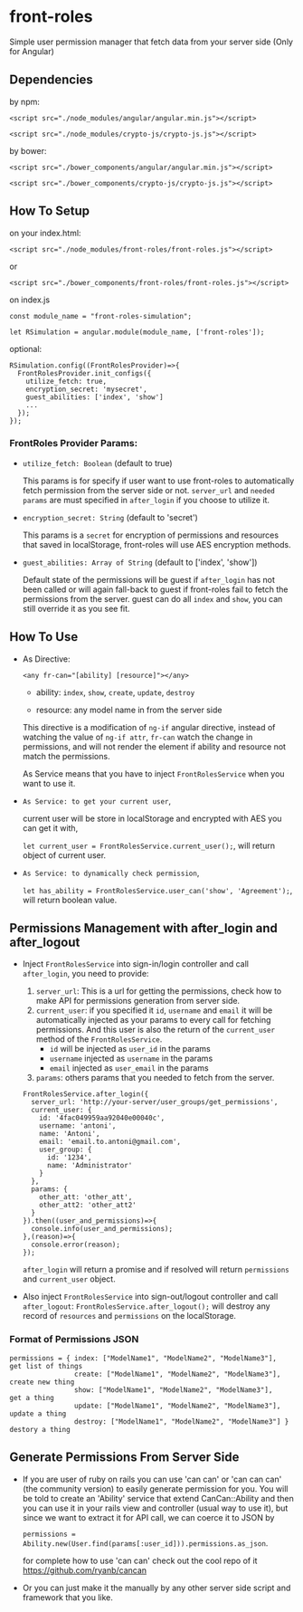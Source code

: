 # front-roles
Simple user permission manager that fetch data from your server side (Only for Angular)

## Dependencies
by npm:

`<script src="./node_modules/angular/angular.min.js"></script>`

`<script src="./node_modules/crypto-js/crypto-js.js"></script>`

by bower:

`<script src="./bower_components/angular/angular.min.js"></script>`

`<script src="./bower_components/crypto-js/crypto-js.js"></script>`

## How To Setup
on your index.html:

`<script src="./node_modules/front-roles/front-roles.js"></script>`

or

`<script src="./bower_components/front-roles/front-roles.js"></script>`


on index.js

`const module_name = "front-roles-simulation";`

`let RSimulation = angular.module(module_name, ['front-roles']);`

optional:

```
RSimulation.config((FrontRolesProvider)=>{
  FrontRolesProvider.init_configs({
    utilize_fetch: true,
    encryption_secret: 'mysecret',
    guest_abilities: ['index', 'show']
    ...
  });
});
```

### FrontRoles Provider Params:
  - `utilize_fetch: Boolean` (default to true)

    This params is for specify if user want to use front-roles to automatically
    fetch permission from the server side or not. `server_url` and `needed params` are
    must specified in `after_login` if you choose to utilize it.

  - `encryption_secret: String` (default to 'secret')

    This params is a `secret` for encryption of permissions and resources that saved in localStorage,
    front-roles will use AES encryption methods.

  - `guest_abilities: Array of String` (default to ['index', 'show'])

    Default state of the permissions will be guest if `after_login` has not been called or will
    again fall-back to guest if front-roles fail to fetch the permissions from the server.
    guest can do all `index` and `show`, you can still override it as you see fit.

## How To Use
  - As Directive:

    `<any fr-can="[ability] [resource]"></any>`

    - ability: `index`, `show`, `create`, `update`, `destroy`

    - resource: any model name in from the server side

    This directive is a modification of `ng-if` angular directive, instead of watching the value of `ng-if attr`,
    `fr-can` watch the change in permissions, and will not render the element if ability and resource
    not match the permissions.


    As Service means that you have to inject `FrontRolesService` when you want to use it.

  - `As Service: to get your current user`,

    current user will be store in localStorage and encrypted with AES you can get it with,

    `let current_user = FrontRolesService.current_user();`, will return object of current user.

  - `As Service: to dynamically check permission`,

    `let has_ability = FrontRolesService.user_can('show', 'Agreement');`, will return boolean value.


## Permissions Management with after_login and after_logout
  - Inject `FrontRolesService` into sign-in/login controller and call `after_login`,
    you need to provide:
    1. `server_url`: This is a url for getting the permissions, check how to make API for
        permissions generation from server side.
    2. `current_user`: if you specified it `id`, `username` and `email` it will be automatically
        injected as your params to every call for fetching permissions. And this user is also the
        return of the `current_user` method of the `FrontRolesService`.
        - `id` will be injected as `user_id` in the params
        - `username` injected as `username` in the params
        - `email` injected as `user_email` in the params
    3. `params`: others params that you needed to fetch from the server.

    ```
    FrontRolesService.after_login({
      server_url: 'http://your-server/user_groups/get_permissions',
      current_user: {
        id: '4fac049959aa92040e00040c',
        username: 'antoni',
        name: 'Antoni',
        email: 'email.to.antoni@gmail.com',
        user_group: {
          id: '1234',
          name: 'Administrator'
        }
      },
      params: {
        other_att: 'other_att',
        other_att2: 'other_att2'
      }
    }).then((user_and_permissions)=>{
      console.info(user_and_permissions);
    },(reason)=>{
      console.error(reason);
    });
    ```

    `after_login` will return a promise and if resolved will return `permissions` and `current_user` object.

  - Also inject `FrontRolesService` into sign-out/logout controller and call `after_logout`:
    `FrontRolesService.after_logout();` will destroy any record of `resources` and `permissions` on the localStorage.


### Format of Permissions JSON
  ```
  permissions = { index: ["ModelName1", "ModelName2", "ModelName3"],    get list of things
                  create: ["ModelName1", "ModelName2", "ModelName3"],   create new thing
                  show: ["ModelName1", "ModelName2", "ModelName3"],     get a thing
                  update: ["ModelName1", "ModelName2", "ModelName3"],   update a thing
                  destroy: ["ModelName1", "ModelName2", "ModelName3"] } destory a thing
  ```

## Generate Permissions From Server Side
  - If you are user of ruby on rails you can use 'can can' or 'can can can'
    (the community version) to easily generate permission for you.
    You will be told to create an 'Ability' service that extend CanCan::Ability and then you can use it in
    your rails view and controller (usual way to use it), but since we want to extract it for API call,
    we can coerce it to JSON by

    `permissions = Ability.new(User.find(params[:user_id])).permissions.as_json`.

    for complete how to use 'can can' check out the cool repo of it https://github.com/ryanb/cancan

  - Or you can just make it the manually by any other server side script and framework that you like.  
